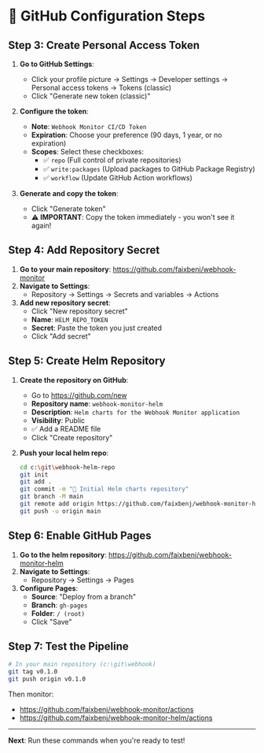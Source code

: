 # 🔧 GitHub Configuration Steps

## Step 3: Create Personal Access Token

1. **Go to GitHub Settings**:
   - Click your profile picture → Settings → Developer settings → Personal access tokens → Tokens (classic)
   - Click "Generate new token (classic)"

2. **Configure the token**:
   - **Note**: `Webhook Monitor CI/CD Token`
   - **Expiration**: Choose your preference (90 days, 1 year, or no expiration)
   - **Scopes**: Select these checkboxes:
     - ✅ `repo` (Full control of private repositories)
     - ✅ `write:packages` (Upload packages to GitHub Package Registry)
     - ✅ `workflow` (Update GitHub Action workflows)

3. **Generate and copy the token**:
   - Click "Generate token"
   - **⚠️ IMPORTANT**: Copy the token immediately - you won't see it again!

## Step 4: Add Repository Secret

1. **Go to your main repository**: https://github.com/faixbenj/webhook-monitor
2. **Navigate to Settings**:
   - Repository → Settings → Secrets and variables → Actions
3. **Add new repository secret**:
   - Click "New repository secret"
   - **Name**: `HELM_REPO_TOKEN`
   - **Secret**: Paste the token you just created
   - Click "Add secret"

## Step 5: Create Helm Repository

1. **Create the repository on GitHub**:
   - Go to https://github.com/new
   - **Repository name**: `webhook-monitor-helm`
   - **Description**: `Helm charts for the Webhook Monitor application`
   - **Visibility**: Public
   - ✅ Add a README file
   - Click "Create repository"

2. **Push your local helm repo**:
   ```bash
   cd c:\git\webhook-helm-repo
   git init
   git add .
   git commit -m "🎉 Initial Helm charts repository"
   git branch -M main
   git remote add origin https://github.com/faixbenj/webhook-monitor-helm.git
   git push -u origin main
   ```

## Step 6: Enable GitHub Pages

1. **Go to the helm repository**: https://github.com/faixbenj/webhook-monitor-helm
2. **Navigate to Settings**:
   - Repository → Settings → Pages
3. **Configure Pages**:
   - **Source**: "Deploy from a branch"
   - **Branch**: `gh-pages`
   - **Folder**: `/ (root)`
   - Click "Save"

## Step 7: Test the Pipeline

```bash
# In your main repository (c:\git\webhook)
git tag v0.1.0
git push origin v0.1.0
```

Then monitor:
- https://github.com/faixbenj/webhook-monitor/actions
- https://github.com/faixbenj/webhook-monitor-helm/actions

---

**Next**: Run these commands when you're ready to test!